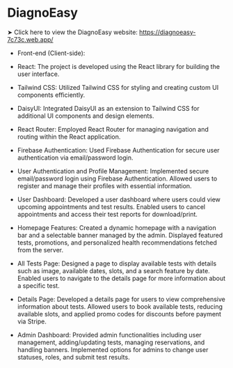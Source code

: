 # DiagnoEasy

➤ Click here to view the DiagnoEasy website: https://diagnoeasy-7c73c.web.app/

- Front-end (Client-side):

- React: The project is developed using the React library for building the user interface.

- Tailwind CSS: Utilized Tailwind CSS for styling and creating custom UI components efficiently.

- DaisyUI: Integrated DaisyUI as an extension to Tailwind CSS for additional UI components and design elements.

- React Router: Employed React Router for managing navigation and routing within the React application.

- Firebase Authentication: Used Firebase Authentication for secure user authentication via email/password login.





- User Authentication and Profile Management: Implemented secure email/password login using Firebase Authentication.
Allowed users to register and manage their profiles with essential information.


- User Dashboard: Developed a user dashboard where users could view upcoming appointments and test results.
Enabled users to cancel appointments and access their test reports for download/print.


- Homepage Features: Created a dynamic homepage with a navigation bar and a selectable banner managed by the admin.
Displayed featured tests, promotions, and personalized health recommendations fetched from the server.



- All Tests Page: Designed a page to display available tests with details such as image, available dates, slots, and a search feature by date.
Enabled users to navigate to the details page for more information about a specific test.


- Details Page: Developed a details page for users to view comprehensive information about tests.
Allowed users to book available tests, reducing available slots, and applied promo codes for discounts before payment via Stripe.

- Admin Dashboard: Provided admin functionalities including user management, adding/updating tests, managing reservations, and handling banners.
Implemented options for admins to change user statuses, roles, and submit test results.



